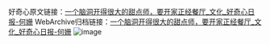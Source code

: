 好奇心原文链接：[一个脑洞开得很大的甜点师，要开家正经餐厅_文化_好奇心日报-何姗](https://www.qdaily.com/articles/5466.html)
WebArchive归档链接：[一个脑洞开得很大的甜点师，要开家正经餐厅_文化_好奇心日报-何姗](http://web.archive.org/web/20190623164839/https://www.qdaily.com/articles/5466.html)
![image](http://ww3.sinaimg.cn/large/007d5XDply1g3whddvmiuj30u04547wh)